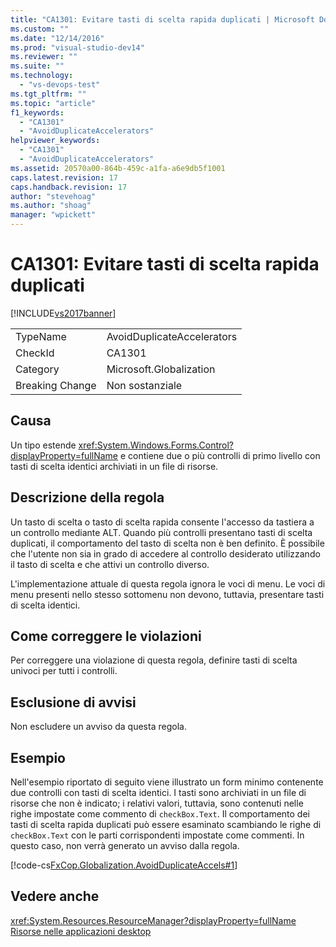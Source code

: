 ```yaml
---
title: "CA1301: Evitare tasti di scelta rapida duplicati | Microsoft Docs"
ms.custom: ""
ms.date: "12/14/2016"
ms.prod: "visual-studio-dev14"
ms.reviewer: ""
ms.suite: ""
ms.technology: 
  - "vs-devops-test"
ms.tgt_pltfrm: ""
ms.topic: "article"
f1_keywords: 
  - "CA1301"
  - "AvoidDuplicateAccelerators"
helpviewer_keywords: 
  - "CA1301"
  - "AvoidDuplicateAccelerators"
ms.assetid: 20570a00-864b-459c-a1fa-a6e9db5f1001
caps.latest.revision: 17
caps.handback.revision: 17
author: "stevehoag"
ms.author: "shoag"
manager: "wpickett"
---
```

# CA1301: Evitare tasti di scelta rapida duplicati
[!INCLUDE[vs2017banner](../code-quality/includes/vs2017banner.md)]

|||  
|-|-|  
|TypeName|AvoidDuplicateAccelerators|  
|CheckId|CA1301|  
|Category|Microsoft.Globalization|  
|Breaking Change|Non sostanziale|  
  
## Causa  
 Un tipo estende <xref:System.Windows.Forms.Control?displayProperty=fullName> e contiene due o più controlli di primo livello con tasti di scelta identici archiviati in un file di risorse.  
  
## Descrizione della regola  
 Un tasto di scelta o tasto di scelta rapida consente l'accesso da tastiera a un controllo mediante ALT.  Quando più controlli presentano tasti di scelta duplicati, il comportamento del tasto di scelta non è ben definito.  È possibile che l'utente non sia in grado di accedere al controllo desiderato utilizzando il tasto di scelta e che attivi un controllo diverso.  
  
 L'implementazione attuale di questa regola ignora le voci di menu.  Le voci di menu presenti nello stesso sottomenu non devono, tuttavia, presentare tasti di scelta identici.  
  
## Come correggere le violazioni  
 Per correggere una violazione di questa regola, definire tasti di scelta univoci per tutti i controlli.  
  
## Esclusione di avvisi  
 Non escludere un avviso da questa regola.  
  
## Esempio  
 Nell'esempio riportato di seguito viene illustrato un form minimo contenente due controlli con tasti di scelta identici.  I tasti sono archiviati in un file di risorse che non è indicato; i relativi valori, tuttavia, sono contenuti nelle righe impostate come commento di `checkBox.Text`.  Il comportamento dei tasti di scelta rapida duplicati può essere esaminato scambiando le righe di `checkBox.Text` con le parti corrispondenti impostate come commenti.  In questo caso, non verrà generato un avviso dalla regola.  
  
 [!code-cs[FxCop.Globalization.AvoidDuplicateAccels#1](../code-quality/codesnippet/CSharp/ca1301-avoid-duplicate-accelerators_1.cs)]  
  
## Vedere anche  
 <xref:System.Resources.ResourceManager?displayProperty=fullName>   
 [Risorse nelle applicazioni desktop](../Topic/Resources%20in%20Desktop%20Apps.md)